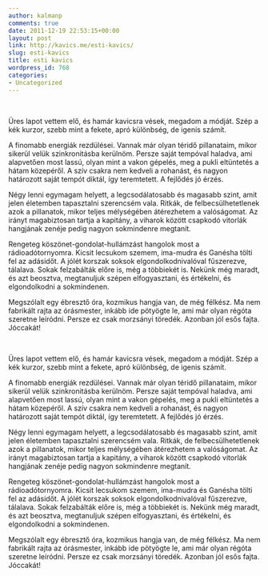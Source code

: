 ```yaml
---
author: kalmanp
comments: true
date: 2011-12-19 22:53:15+00:00
layout: post
link: http://kavics.me/esti-kavics/
slug: esti-kavics
title: esti kavics
wordpress_id: 768
categories:
- Uncategorized
---
```


 




Üres lapot vettem elő, és hamár kavicsra vések, megadom a módját. Szép a kék kurzor, szebb mint a fekete, apró különbség, de igenis számít.




A finomabb energiák rezdülései. Vannak már olyan téridő pillanataim, mikor sikerül velük szinkronitásba kerülnöm. Persze saját tempóval haladva, ami alapvetően most lassú, olyan mint a vakon gépelés, meg a pukli eltüntetés a hátam közepéről. A szív csakra nem kedveli a rohanást, és nagyon határozott saját tempót diktál, így teremtetett. A fejlődés jó érzés.




Négy lenni egymagam helyett, a legcsodálatosabb és magasabb szint, amit jelen életemben tapasztalni szerencsém vala. Ritkák, de felbecsülhetetlenek azok a pillanatok, mikor teljes mélységében átérezhetem a valóságomat. Az irányt magabiztosan tartja a kapitány, a viharok között csapkodó vitorlák hangjának zenéje pedig nagyon sokmindenre megtanít.




Rengeteg köszönet-gondolat-hullámzást hangolok most a rádioadótornyomra. Kicsit lecsukom szemem, ima-mudra és Ganésha tölti fel az adásidőt. A jólét korszak soksok elgondolkodnivalóval fűszerezve, tálalava. Sokak felzabálták előre is, még a többiekét is. Nekünk még maradt, és azt beosztva, megtanuljuk szépen elfogyasztani, és értékelni, és elgondolkodni a sokmindenen.




Megszólalt egy ébresztő óra, kozmikus hangja van, de még félkész. Ma nem fabrikált rajta az órásmester, inkább ide pötyögte le, ami már olyan régóta szeretne leíródni. Persze ez csak morzsányi töredék. Azonban jól esős fajta. Jóccakát!




 




Üres lapot vettem elő, és hamár kavicsra vések, megadom a módját. Szép a kék kurzor, szebb mint a fekete, apró különbség, de igenis számít.




A finomabb energiák rezdülései. Vannak már olyan téridő pillanataim, mikor sikerül velük szinkronitásba kerülnöm. Persze saját tempóval haladva, ami alapvetően most lassú, olyan mint a vakon gépelés, meg a pukli eltüntetés a hátam közepéről. A szív csakra nem kedveli a rohanást, és nagyon határozott saját tempót diktál, így teremtetett. A fejlődés jó érzés.




Négy lenni egymagam helyett, a legcsodálatosabb és magasabb szint, amit jelen életemben tapasztalni szerencsém vala. Ritkák, de felbecsülhetetlenek azok a pillanatok, mikor teljes mélységében átérezhetem a valóságomat. Az irányt magabiztosan tartja a kapitány, a viharok között csapkodó vitorlák hangjának zenéje pedig nagyon sokmindenre megtanít.




Rengeteg köszönet-gondolat-hullámzást hangolok most a rádioadótornyomra. Kicsit lecsukom szemem, ima-mudra és Ganésha tölti fel az adásidőt. A jólét korszak soksok elgondolkodnivalóval fűszerezve, tálalava. Sokak felzabálták előre is, még a többiekét is. Nekünk még maradt, és azt beosztva, megtanuljuk szépen elfogyasztani, és értékelni, és elgondolkodni a sokmindenen.




Megszólalt egy ébresztő óra, kozmikus hangja van, de még félkész. Ma nem fabrikált rajta az órásmester, inkább ide pötyögte le, ami már olyan régóta szeretne leíródni. Persze ez csak morzsányi töredék. Azonban jól esős fajta. Jóccakát!
